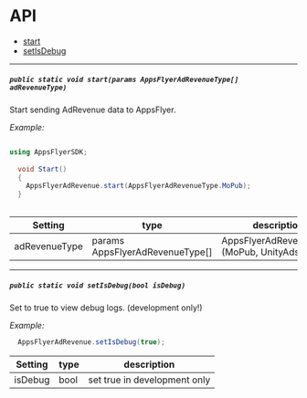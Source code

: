 # API


- [start](#start)
- [setIsDebug](#setIsDebug)

<hr>

##### <a id="start"> `public static void start(params AppsFlyerAdRevenueType[] adRevenueType)`
  
  Start sending AdRevenue data to AppsFlyer.
  
  *Example:*
  
  ```c#
  
  using AppsFlyerSDK;
    
    void Start()
    {
      AppsFlyerAdRevenue.start(AppsFlyerAdRevenueType.MoPub);
    }
    
  ```
  
| Setting        | type                            |  description                             |
| ---------------|-----------------------------    |------------------------------------------|
| adRevenueType  | params AppsFlyerAdRevenueType[] | AppsFlyerAdRevenueType (MoPub, UnityAds, ect)  |
  
  
  <hr>
  
##### <a id="setIsDebug"> `public static void setIsDebug(bool isDebug)`
  
  Set to true to view debug logs. (development only!)
  
  *Example:*
  
  ```c#
    AppsFlyerAdRevenue.setIsDebug(true);
  ```
  
| Setting | type   |  description                  |
| --------|------- |-------------------------------|
| isDebug | bool   | set true in development only  |
  